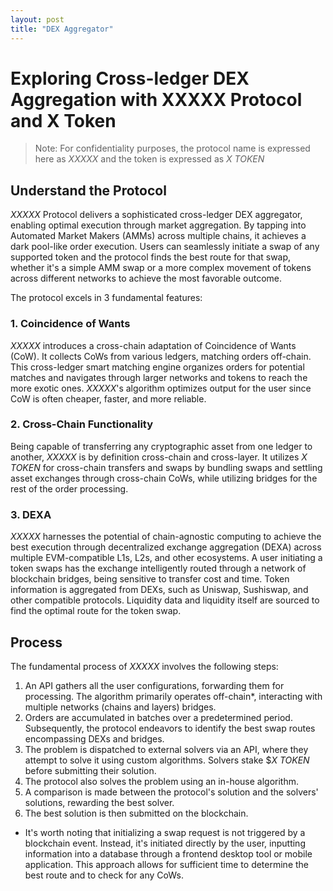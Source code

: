 ```yaml
---
layout: post
title: "DEX Aggregator"
---
```


# Exploring Cross-ledger DEX Aggregation with XXXXX Protocol and X  Token

> Note: For confidentiality purposes, the protocol name is expressed here as _XXXXX_ and the token is expressed as _X TOKEN_

## Understand the Protocol

_XXXXX_ Protocol delivers a sophisticated cross-ledger DEX aggregator, enabling optimal execution through market aggregation. By tapping into Automated Market Makers (AMMs) across multiple chains, it achieves a dark pool-like order execution. Users can seamlessly initiate a swap of any supported token and the protocol finds the best route for that swap, whether it's a simple AMM swap or a more complex movement of tokens across different networks to achieve the most favorable outcome.

The protocol excels in 3 fundamental features:

### 1. Coincidence of Wants

_XXXXX_ introduces a cross-chain adaptation of Coincidence of Wants (CoW). It collects CoWs from various ledgers, matching orders off-chain. This cross-ledger smart matching engine organizes orders for potential matches and navigates through larger networks and tokens to reach the more exotic ones. _XXXXX_'s algorithm optimizes output for the user since CoW is often cheaper, faster, and more reliable.

### 2. Cross-Chain Functionality

Being capable of transferring any cryptographic asset from one ledger to another, _XXXXX_ is by definition cross-chain and cross-layer. It utilizes _X TOKEN_ for cross-chain transfers and swaps by bundling swaps and settling asset exchanges through cross-chain CoWs, while utilizing bridges for the rest of the order processing.

### 3. DEXA

_XXXXX_ harnesses the potential of chain-agnostic computing to achieve the best execution through decentralized exchange aggregation (DEXA) across multiple EVM-compatible L1s, L2s, and other ecosystems. A user initiating a token swaps has the exchange intelligently routed through a network of blockchain bridges, being sensitive to transfer cost and time. Token information is aggregated from DEXs, such as Uniswap, Sushiswap, and other compatible protocols. Liquidity data and liquidity itself are sourced to find the optimal route for the token swap.

## Process

The fundamental process of _XXXXX_ involves the following steps:

1. An API gathers all the user configurations, forwarding them for processing. The algorithm primarily operates off-chain*, interacting with multiple networks (chains and layers) bridges.
2. Orders are accumulated in batches over a predetermined period. Subsequently, the protocol endeavors to identify the best swap routes encompassing DEXs and bridges.
3. The problem is dispatched to external solvers via an API, where they attempt to solve it using custom algorithms. Solvers stake $_X TOKEN_ before submitting their solution.
4. The protocol also solves the problem using an in-house algorithm.
5. A comparison is made between the protocol's solution and the solvers' solutions, rewarding the best solver.
6. The best solution is then submitted on the blockchain.

* It's worth noting that initializing a swap request is not triggered by a blockchain event. Instead, it's initiated directly by the user, inputting information into a database through a frontend desktop tool or mobile application. This approach allows for sufficient time to determine the best route and to check for any CoWs.

